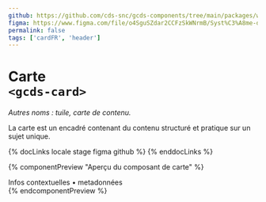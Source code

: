 ```yaml
---
github: https://github.com/cds-snc/gcds-components/tree/main/packages/web/src/components/gcds-card
figma: https://www.figma.com/file/o4SguSZdar2CCFzSkWNrmB/Syst%C3%A8me-de-design-GC?type=design&node-id=48-3396&mode=design&t=1DaL24vHpjRRfHHm-0
permalink: false
tags: ['cardFR', 'header']
---
```


# Carte <br>`<gcds-card>`

_Autres noms : tuile, carte de contenu._

La carte est un encadré contenant du contenu structuré et pratique sur un sujet unique.

{% docLinks locale stage figma github %}
{% enddocLinks %}

{% componentPreview "Aperçu du composant de carte" %}
<gcds-card card-title="Titre de la carte" tag="Balise" description="Description destinée à accompagner le titre. Les textes plus longs seront tronqués avec ..." href="#">

<div slot="footer">Infos contextuelles • metadonnées</div>
</gcds-card>
{% endcomponentPreview %}
